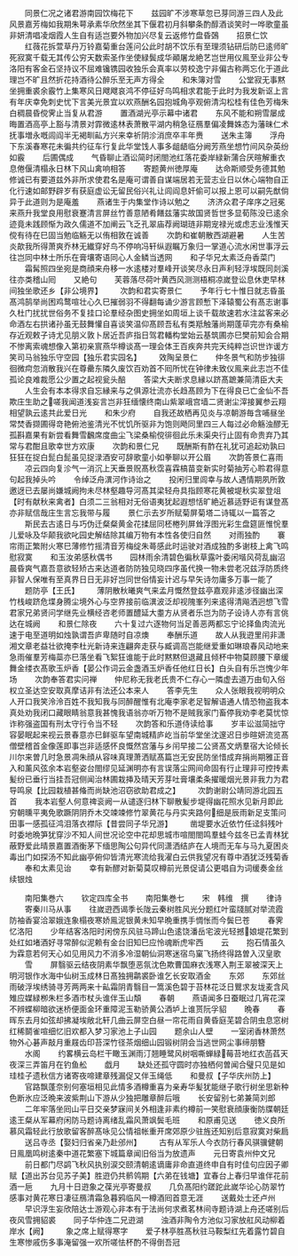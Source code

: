 <!-- { "loadSidebar": true } -->
　　同景仁况之诸君游南园饮梅花下
　　兹园旷不涉寒草忽已芽同游三四人及此风景嘉芳梅如我期朱萼承素华欣然坐其下偃君初月斜攀条酌醇酒谈笑时一哗歌童虽非妍清唱凌烟霞人生自有适岂要外物加兴尽复云返修竹盘昏鵶
　　招景仁饮
　　红薇花拆萱草丹万铃嘉菊重台莲问公此时胡不饮乐有至理须钻研后防巳逺师旷死寂寞千载无其传公穷天数索圣作坐使緑鬓成华顚屠龙絶艺岂世用仪鳯至业非公专洛阳有客金石坚持议不屈难镵镌园收独乐会真率以劳校逸宁非偏古称两忘化于道此理岂不旷且然折花持酒待公醉乐至无声方得全
　　和朱簿对雪
　　公堂寂无事黙坐拥重裘余霰竹上集寒风日飕飕哀鸿不停征好鸟鸣相求君能于此时为我发新讴上言有年庆幸免刺史忧下言美光景宜以欢燕酬名园抱城角亭观俯清沟松桂有佳色芳梅朱白稠晨昏傥霁止当复从君游
　　置酒湖光亭示幕中诸君
　　东风不能和朔雪屡成晦置酒高亭上豁与清景对霏微逺林表萧散平湖内稍急征鴈羣偏凌舞姝态为藩昧仁术抚事増永嘅闾阎半无褐甽畆方兴来幸祈阴沴消庶卒丰年赉
　　送朱主簿
　　浮舟下东溪春寒花未徧共约征车行复此华堂饯人事多龃龉临分阙芳燕坐想竹间风杂英纷如霰
　　后圃偶成
　　气昏聊止酒讼简时闭閤池红落花委岸緑新蒲合厌暄解重衣息倦偃清榻永日林下风山禽响相答
　　寄题黄州徳厚庵
　　达命斯顺受务德其勉修诚已有要道兹外非所求使君名是庵可谓善自谋端居若无营志业日以休心端物自正化行速如邮野辟岁有获庭虚讼无留民俗兴礼让闾阎息奸偷可以报上恩可以嗣先猷倘异于此道则为是庵羞
　　燕诸生于内集堂作诗以勉之
　　济济众君子庠序之冠冕来燕升我堂良用慰衰蹇清言屏丝竹善意陋肴饍兹藩实故国贤哲世多显荀陈没已逺余迹竟未践顾惭为政久儒道不加阐云飞乏孔翠庙荐阙瑚琏非期宠禄光或虑志业浅惟天傥有待在巳固当勉临觞无以侑相敦在诚善
　　次韵和崔朝散西湖避暑
　　人生苦炎歊我所得萧爽乔林无纎穿好鸟不停响冯轩纵遐瞩万象归一掌道心流水闲世事浮云往岂同中林士所乐在膏壤寄语同心人金鳞当透网
　　和子华兄太素泛舟香菜门
　　霜髯照四坐宛是商顔来舟移一水逺楼对羣峰开谈笑尽永日声利轻浮埃既同剡溪往亦类稽山囘
　　又絶句
　　芙蓉落尽荷叶黄西风测测梧桐凉嵗登讼息休吏早林间独坐歌还乡【非公境界】
　　次韵和君实寄景仁
　　予年行七十惟日就志昏虽髙鸿鹄举尚困鸡鹜喧壮心久巳摧弱羽不得翻每诵少游言顾慙下泽辕蜀公有髙志谢事久杜门扰扰世俗务不复挂口论羣经杂图史拥坐如周垣上谈千载故速若水注盆客来必命酒左右拱诸孙虽无鼓舞懽自喜谈笑温仰髙顾吾私有类羝触藩尚期蓬荜完亦有桑榆存近观敕子诗尤见朋义敦卜居近吾庐指日驾君轓构堂始云基筑圃亦巳樊前知会合期不惨离索魂想像入第初亲賔燕华樽谈髙一理会体王百疾奔共完天纯粹岂识世诈谖方笑司马翁独乐守空园【独乐君实园名】
　　效陶呈景仁
　　仲冬景气和防步独徘徊微疴忽消散我兴在尊罍东隣久废饮百劝首不囘所忧在钟律未致仪鳯来此志岂不佳孤论良难裁愿公少置之起视瓮头醅
　　答梁大夫断求息縁以跻髙蹠兼简清臣大夫
　　人生会有本本得求自忘縁来与之俱源壮流亦长趋髙顾为下在得良已亡金仙不吾欺庄生助之嗟我闻道浅妄言岂非狂缅懐终南山紫翠峨宫墙二贤谢尘滓接翼参云翔相望孰云逺共此爱日光
　　和朱少府
　　自我还故栖再见炎与凉朝游毎含哺昼坐常焚香撷圃得竒艳俯池鉴清光不忧饥所驱非为饱则飏同里四三人每过必命觞浊醪无孤斟嘉果有新尝看舞雪飜席度曲尘飞梁桑榆傥徘徊此乐未渠央行止固有命贵弃乃其常与君酣且歌幸世方欢康
　　次韵和景仁兄
　　既酬斯有酢在礼犹可追起劝孰曰狂狂在捉白髭白髭虽见捉渌酒安可辞歌童小如拳聊以开公眉
　　次韵答景仁喜雨
　　凉云四向复沴气一消沉上天垂景贶髙秋霑喜霖槁苗变新实时菊抽芳心聆君得意句起我掉头吟
　　令绰泛舟潩河作诗诒之
　　投闲归里闾幸与故人遇情期夙所敦邀迓已去屡尚嫌城阙拘未尽林壑趣导河髙其梁轻舟具指顾寒花黄被堤秋实翠登俎【时有献秋来禽者】白须二三翁相对无俗语夷犹起遐想恬旷絶近慕适野讵有谋登髙亦非赋信哉庄生言忘我带与履
　　景仁示去岁所赋菊屏菊塔二诗辄以一篇答之
　　斯民去古逺日与巧伪迁粲粲黄金花揉屈同柸棬列屏耸浮图光彩生盘筵匪惟恱羣儿爱咏及华颠我欲叱园史解结除其编万物有本性各使归自然
　　对雨独酌
　　褰帘雨正繁附火寒巳薄修竹摇清音芳梅绽朱蕚感此时运驶对酒成独酌多谢枝上禽飞鸣慰寂寞
　　和玉汝弟感秋偶书
　　园林雨余清碧色徧秋草露叶委闲堦风荷乱幽沼晨昏爽气嘉吾意欲轻矫古来达道者防防独见晓四序虽代换一物未尝老况兹浮防质终非智人保唯有至真界日日无非好岂同世俗情妄计迟与早矢诗勿庸多万事一能了
　　题防亭【王氏】
　　薄阴散秋曦爽气来孟月慨然登兹亭嘉观非逺涉径幽出深竹栈峻跻危堞身腾尘境外心与空界接前临潩波泛却视隗峯列来逺得清飚洒迥想飞雪君家兄弟贤问学继先业横经咨老师置醴延大耋方从贤者乐岂为防子设诗人亦有言佻达在城阙
　　和景仁除夜
　　六十复过六逐物何当足善恶两都忘宁论择鱼肉流光速于电至道明如烛孰谓吾庐卑随时自凉燠
　　奉酬乐道
　　故人从我逰里闬非潇湘文章老益壮欲掩李杜光新诗来连翩奔走获与臧调高岂能继爱重如琳琅春风动地来急雨催羣芳梅蘂亦巳落坐看飞絮狂谁能于此时黙黙但退藏且倾杯中物莫顾腰下章缓舞金缕衣髙歌玉炉香【晏公作词云金盏酒玉炉香任他红日长】白头自有乐岂愧少年场
　　次韵奉答君实问禅
　　仲尼称无我老氏贵不仁存心一隣虚去道万由旬入俗权立圣达空安取真摩诘非有法还公本来人
　　答李先生
　　众人张眼我视明明众人开口我笑泠泠百姓不我知我与同醉醒惟有北庵李家老足智解语通人情恐物盗我本真处劝我闭口藏眼睛翁意我甚愧我语翁亦听万物不是贼我家门畜停我劝李老莫忧惊诈称强盗国有刑太守行令当不轻
　　次韵答和乐道侍读给事
　　岁丰讼滋简拙守容晏眠起来视云景春意亦巳鲜驱车望南城精庐屹当前华堂坐沈邃迟日歩暄妍流览髙僧壁稽首金像莲即事岂非适感怀良慨然宫藩与乡闬早接二公贤髙文炳羣宿大论倾长川尔来曽几时急景凋朱顔从容味真理萧洒赋髙篇岂无安民防坐惜成弃捐尚期雅正音入和薰风弦余本岩壑姿台閤缪见延渊明亦有言误落尘网间命固有行止理非可控抟素髪纷已垂行当挂吾冠侧闻治林圃栽挿及晴天芳芽吐膏壤柔条擢暖烟光景非我力为君导鸣泉【比园栽植甚偹而尚缺池沼窃欲助君成之】
　　次韵谢尉公靖同游北园五首
　　我本岩壑人何意禆衮阙一从谴逐归林下聊散髪步堤得幽花照水见新月即此穷朝曛平夷免歌蹶阴阴乔木交竦竦修竹翠黄花与丹实夹路何细是辰雨新足支策问田事一感孤征鸿泪落衣襟际【昔尝同子华兄游】
　　凿堤要水近依竹任迳斜残叶时委地晩笋犹穿沙不知人间世况论空中花却思城市喧閤閤鸣羣蛙今兹冬已孟青林犹蔽野爱此晴景嘉置酒衡茅下缅思陶公句异代同潇洒结庐在人境而无车与马九夏困炎毒出门如探汤不知此幽亭俯仰皆清光寒流给我濯白云供我望况有尊中酒犹泛残菊香
　　奉和太素见诒
　　幸有新醪对新菊莫叹樽前光景促请公更唱自为词缓奏金丝续银烛











　　南阳集巻六
　　钦定四库全书
　　南阳集巻七
　　宋　韩维　撰
　　律诗
　　寄秦川马从事
　　往嵗逰西谒季长陇云秦树胜风光分题红叶蛮牋腻对举流霞防袖香宴洽翠娥连象榻夜寒娇鳯泥银黄未知早晩重携手惆怅而今鬓巳苍
　　春霁忆洛阳
　　少年结客洛阳时闲傍东风驻马蹄山色逺饶潘岳宅波光轻撼娘堤花繁到处红如堵酒好寻常醉似泥赖有金台旧知巳应怜魂断虎牢西
　　云
　　抱石情虽久为霖意若何天心如见用风力不消多冷湿朝仙洞寒迷宿鸟窠飞扬终得路曽入汉皇歌
　　雪
　　屏翳驱云结夜阴素华飘堕恶氛沈色欺曹国麻衣浅寒入荆王翠被深天上明河银作水海中仙树玉成林日髙独拥鹴裘卧谁乞长安取酒金
　　东郊
　　东郊丝雨破浮埃绣骑寻芳两两来十畆霜阴青翳目一篙溪色碧于苔林花泛日鸎求友垅麦含风雉应媒緑栁朱栏多酒市杖头谁伴玉山頽
　　春朝
　　燕语闻多日蚕眠过几宵花深不辨蝶柳暗欲迷桥便面金环重障泥玉勒骄黄公酒垆上谁贳阮孚貂
　　晩春
　　春晖东去月如弦却拂凝埃敞北轩几曲云屏空白昼一帘花雨自黄昏庭芜碧合阴虫息窓树红稀鬬雀喧细忆旧欢都入梦习家池上子山园
　　题余山人壁
　　一室闭香林萧然物外心碁声敲月重屐齿印苔深竹径茶烟细山园锻树阴会当逃世网尘事缔朋簪
　　水阁
　　约畧横云岛栏干瞰玉渊雨汀翘睡鹭风树咽嘶蝉緑莓苔地红衣菡萏天夜深三弄笛月在钓鱼舩
　　戯月
　　缺处还孤守圆时亦独栖何曽闻合璧只见是如珪桂子遗秋信方诸寄夜啼建章残漏促又伴玉绳低
　　和曼叔【子华庆州防上】
　　官路飘蓬奈别何塞垣相见此情多酒樽重喜为亲寿华髪犹能继子歌行树坐思新种色断氷应泛晩来波紫荆山下游从少独把雕章醉后哦
　　长安留别七弟兼简刘郎
　　二年牢落坐囘山平日交亲梦寐间关外相逢非素约樽前一笑慰衰顔康衡防牒朝廷逺王粲从军幕府闲防马题诗离绪乱霜风萧飒鬓毛班
　　和原甫见送
　　徳义良所慕风霜轻此行放歌留客醉髙咏见公情祖帐重开席郊原少驻旌还知别后意寂寞对柴扃
　　送吕寺丞【娶妇归省亲乃赴邠州】
　　古有从军乐人今衣防行春风骐骥健朝日鳯凰鸣树逺秦中道花繁塞下城篇章闻旧俗当为放遗声
　　元日寄袁州仲文兄
　　前日都门尽鹢飞秋风执别涙交颐清朝逺谪庸非命直道终申自有时佳句应因子卿赋【道出苏台见苏子美】胜逰仍共鹡鸰期【六弟在钱塘】宜春台上春归早谁伴花前酒一巵
　　九月十日逰象之葆光亭寄曼叔
　　几负髙阳约蹉跎此嵗华论心防翠竹感事对黄花寒日凄征鴈清霜急暮鸦临风一樽酒囘首意无涯
　　送戴处士还卢州
　　早识浮生妄欣陪达士游观心非本有于法尚何求煮茗林间寺题诗湖上舟还嗟别后夜风雪拥貂裘
　　同子华仲连二兄逰湖
　　浊酒非陶令方池似习家放舡风动柳着岸水【阙】
　　象之席上赋得寒字
　　爱子林亭胜髙秋驻马鞍梨红先着露竹碧自生寒惨戚伤多事淹留强一欢所嗟怯杯酌不得倒吾冠
